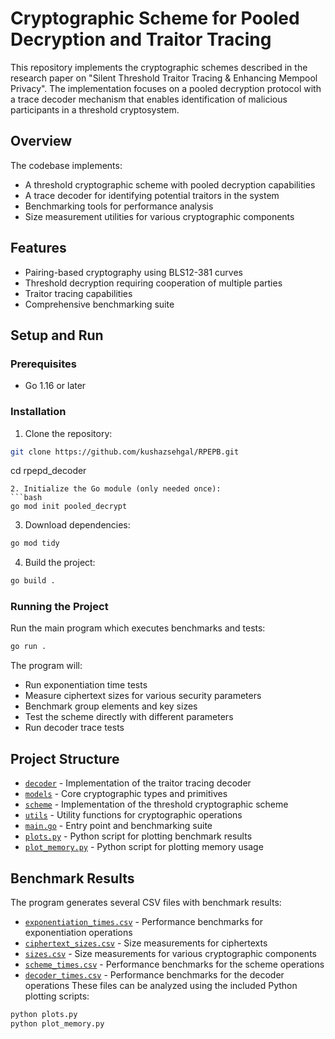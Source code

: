 
# Cryptographic Scheme for Pooled Decryption and Traitor Tracing

This repository implements the cryptographic schemes described in the research paper on "Silent Threshold Traitor Tracing & Enhancing Mempool Privacy". The implementation focuses on a pooled decryption protocol with a trace decoder mechanism that enables identification of malicious participants in a threshold cryptosystem.

## Overview

The codebase implements:
- A threshold cryptographic scheme with pooled decryption capabilities
- A trace decoder for identifying potential traitors in the system
- Benchmarking tools for performance analysis
- Size measurement utilities for various cryptographic components

## Features

- Pairing-based cryptography using BLS12-381 curves
- Threshold decryption requiring cooperation of multiple parties
- Traitor tracing capabilities
- Comprehensive benchmarking suite

## Setup and Run

### Prerequisites

- Go 1.16 or later

### Installation

1. Clone the repository:
```bash
git clone https://github.com/kushazsehgal/RPEPB.git
```
cd rpepd_decoder
```
2. Initialize the Go module (only needed once):
```bash
go mod init pooled_decrypt
```
3. Download dependencies:
```bash
go mod tidy
```
4. Build the project:
```bash
go build .
```
### Running the Project
Run the main program which executes benchmarks and tests:
```bash
go run .
```
The program will:
- Run exponentiation time tests
- Measure ciphertext sizes for various security parameters
- Benchmark group elements and key sizes
- Test the scheme directly with different parameters
- Run decoder trace tests
## Project Structure
- [`decoder`](decoder ) - Implementation of the traitor tracing decoder
- [`models`](models ) - Core cryptographic types and primitives
- [`scheme`](scheme ) - Implementation of the threshold cryptographic scheme
- [`utils`](utils ) - Utility functions for cryptographic operations
- [`main.go`](main.go ) - Entry point and benchmarking suite
- [`plots.py`](plots.py ) - Python script for plotting benchmark results
- [`plot_memory.py`](plot_memory.py ) - Python script for plotting memory usage
## Benchmark Results
The program generates several CSV files with benchmark results:
- [`exponentiation_times.csv`](exponentiation_times.csv ) - Performance benchmarks for exponentiation operations
- [`ciphertext_sizes.csv`](ciphertext_sizes.csv ) - Size measurements for ciphertexts
- [`sizes.csv`](sizes.csv ) - Size measurements for various cryptographic components
- [`scheme_times.csv`](scheme_times.csv ) - Performance benchmarks for the scheme operations
- [`decoder_times.csv`](decoder_times.csv ) - Performance benchmarks for the decoder operations
These files can be analyzed using the included Python plotting scripts:
```bash
python plots.py
python plot_memory.py
```
